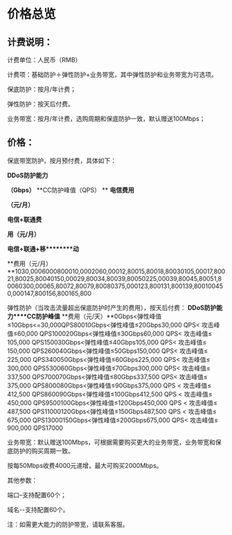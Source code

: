 # **价格总览**

## **计费说明：**

计费单位：人民币（RMB）

计费项：基础防护＋弹性防护+业务带宽，其中弹性防护和业务带宽为可选项。

保底防护：按月/年计费；

弹性防护：按天后付费。

业务带宽：按月/年计费，选购周期和保底防护一致，默认赠送100Mbps；

## **价格：**

保底带宽防护，按月预付费，具体如下：

**DDoS防护能力**

**（Gbps）**
**CC防护峰值（QPS）
**
**电信费用**

**（元/月）**

**电信+联通费**

**用（元/月）**

****电信+联通+移********动****

**费用（元/月）**1030,0006000800010,0002060,00012,80015,80018,80030105,00017,80021,80025,80040150,00029,80034,80039,80050225,00039,80045,80051,80060300,00065,80072,80079,80080375,000123,800131,800139,800100450,000147,800156,800165,800

弹性防护（当攻击流量超出保底防护时产生的费用），按天后付费：
**DDoS防护能力****CC防护峰值**
**费用（元/天）**0Gbps<弹性峰值≤10Gbps<=30,000QPS80010Gbps<弹性峰值≤20Gbps30,000 QPS< 攻击峰值≤60,000 QPS100020Gbps<弹性峰值≤30Gbps60,000 QPS< 攻击峰值≤ 105,000 QPS150030Gbps<弹性峰值≤40Gbps105,000 QPS< 攻击峰值≤ 150,000 QPS260040Gbps<弹性峰值≤50Gbps150,000 QPS< 攻击峰值≤ 225,000 QPS340050Gbps<弹性峰值≤60Gbps225,000 QPS< 攻击峰值≤ 300,000 QPS530060Gbps<弹性峰值≤70Gbps300,000 QPS< 攻击峰值≤ 337,500 QPS700070Gbps<弹性峰值≤80Gbps337,500 QPS< 攻击峰值≤ 375,000 QPS800080Gbps<弹性峰值≤90Gbps375,000 QPS < 攻击峰值≤ 412,500 QPS860090Gbps<弹性峰值≤100Gbps412,500 QPS < 攻击峰值≤ 450,000 QPS9500100Gbps<弹性峰值≤120Gbps450,000 QPS < 攻击峰值≤ 487,500 QPS11000120Gbps<弹性峰值≤150Gbps487,500 QPS < 攻击峰值≤ 675,000 QPS13000150Gbps<弹性峰值≤200Gbps675,000 QPS< 攻击峰值≤ 900,000 QPS17000

业务带宽：默认赠送100Mbps，可根据需要购买更大的业务带宽，业务带宽和保底防护的购买周期一致。

按每50Mbps收费4000元递增，最大可购买2000Mbps。

其他参数：

端口–支持配置60个；

域名--支持配置60个。

注：如需更大能力的防护带宽，请联系客服。